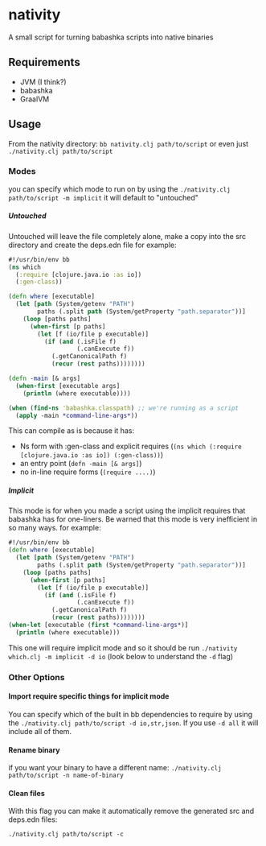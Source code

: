 # nativity

A small script for turning babashka scripts into native binaries

## Requirements

   - JVM (I think?)
   - babashka
   - GraalVM

## Usage

  From the nativity directory: `bb nativity.clj path/to/script`
  or even just `./nativity.clj path/to/script`

### Modes
you can specify which mode to run on by using the `./nativity.clj path/to/script -m implicit` it will default to "untouched"

##### Untouched
Untouched will leave the file completely alone, make a copy into the src directory  and create the deps.edn file
for example:

``` clojure
#!/usr/bin/env bb
(ns which
  (:require [clojure.java.io :as io])
  (:gen-class))

(defn where [executable]
  (let [path (System/getenv "PATH")
        paths (.split path (System/getProperty "path.separator"))]
    (loop [paths paths]
      (when-first [p paths]
        (let [f (io/file p executable)]
          (if (and (.isFile f)
                   (.canExecute f))
            (.getCanonicalPath f)
            (recur (rest paths))))))))

(defn -main [& args]
  (when-first [executable args]
    (println (where executable))))

(when (find-ns 'babashka.classpath) ;; we're running as a script
  (apply -main *command-line-args*))
```
This can compile as is because it has:
  * Ns form with :gen-class and explicit requires (`(ns which
    (:require [clojure.java.io :as io])
    (:gen-class))`)
  * an entry point (`defn -main [& args]`)
  * no in-line require forms (`(require ....)`)


##### Implicit
This mode is for when you made a script using the implicit requires that babashka has for one-liners.
Be warned that this mode is very inefficient in so many ways.
for example:
``` clojure
#!/usr/bin/env bb
(defn where [executable]
  (let [path (System/getenv "PATH")
        paths (.split path (System/getProperty "path.separator"))]
    (loop [paths paths]
      (when-first [p paths]
        (let [f (io/file p executable)]
          (if (and (.isFile f)
                   (.canExecute f))
            (.getCanonicalPath f)
            (recur (rest paths))))))))
(when-let [executable (first *command-line-args*)]
  (println (where executable)))
```
This one will require implicit mode and so it should be run `./nativity which.clj -m implicit -d io` (look below to understand the `-d` flag)

### Other Options

#### Import require specific things for implicit mode
You can specify which of the built in bb dependencies to require by using the `./nativity.clj path/to/script -d io,str,json`.
If you use `-d all` it will include all of them.

#### Rename binary
if you want your binary to have a different name:
`./nativity.clj path/to/script -n name-of-binary`

#### Clean files
With this flag you can make it automatically remove the generated src and deps.edn files:

`./nativity.clj path/to/script -c`
